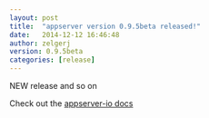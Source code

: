 ```yaml
---
layout: post
title:  "appserver version 0.9.5beta released!"
date:   2014-12-12 16:46:48
author: zelgerj
version: 0.9.5beta
categories: [release]
---
```

NEW release and so on

Check out the [appserver-io docs][appserver]

[appserver]: http://appserver.io